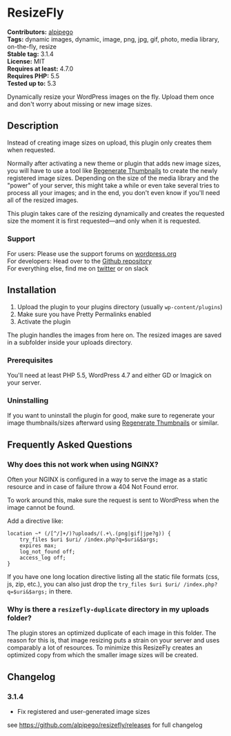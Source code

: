 # ResizeFly #
**Contributors:** [alpipego](https://profiles.wordpress.org/alpipego)  
**Tags:** dynamic images, dynamic, image, png, jpg, gif, photo, media library, on-the-fly, resize  
**Stable tag:** 3.1.4  
**License:** MIT  
**Requires at least:** 4.7.0  
**Requires PHP:** 5.5  
**Tested up to:** 5.3  

Dynamically resize your WordPress images on the fly. Upload them once and don't worry about missing or new image sizes.

## Description ##
Instead of creating image sizes on upload, this plugin only creates them when requested.

Normally after activating a new theme or plugin that adds new image sizes, you will have to use a tool like [Regenerate Thumbnails](https://wordpress.org/plugins/regenerate-thumbnails/) to create the newly registered image sizes. Depending on the size of the media library and the "power" of your server, this might take a while or even take several tries to process all your images; and in the end, you don't even know if you'll need all of the resized images.

This plugin takes care of the resizing dynamically and creates the requested size the moment it is first requested&mdash;and only when it is requested.

### Support ###
For users: Please use the support forums on [wordpress.org](https://wordpress.org/support/plugin/resizefly)<br>
For developers: Head over to the [Github repository](https://github.com/alpipego/resizefly/)<br>
For everything else, find me on [twitter](https://twitter.com/alpipego) or on slack

## Installation ##
1. Upload the plugin to your plugins directory (usually `wp-content/plugins`)
2. Make sure you have Pretty Permalinks enabled
3. Activate the plugin

The plugin handles the images from here on. The resized images are saved in a subfolder inside your uploads directory.

### Prerequisites ###

You'll need at least PHP 5.5, WordPress 4.7 and either GD or Imagick on your server.

### Uninstalling ###

If you want to uninstall the plugin for good, make sure to regenerate your image thumbnails/sizes afterward using [Regenerate Thumbnails](https://wordpress.org/plugins/regenerate-thumbnails/) or similar.

## Frequently Asked Questions ##

### Why does this not work when using NGINX? ###
Often your NGINX is configured in a way to serve the image as a static resource and in case of failure throw a 404 Not Found error.

To work around this, make sure the request is sent to WordPress when the image cannot be found.

Add a directive like:

    location ~* (/[^/]+/)?uploads/(.+\.(png|gif|jpe?g)) {
        try_files $uri $uri/ /index.php?q=$uri&$args;
        expires max;
        log_not_found off;
        access_log off;
    }

If you have one long location directive listing all the static file formats (css, js, zip, etc.), you can also just drop the `try_files $uri $uri/ /index.php?q=$uri&$args;` in there.

### Why is there a `resizefly-duplicate` directory in my uploads folder? ###
The plugin stores an optimized duplicate of each image in this folder. The reason for this is, that image resizing puts a strain on your server and uses comparably a lot of resources. To minimize this ResizeFly creates an optimized copy from which the smaller image sizes will be created.

## Changelog ##

### 3.1.4 ###
* Fix registered and user-generated image sizes

see https://github.com/alpipego/resizefly/releases for full changelog
